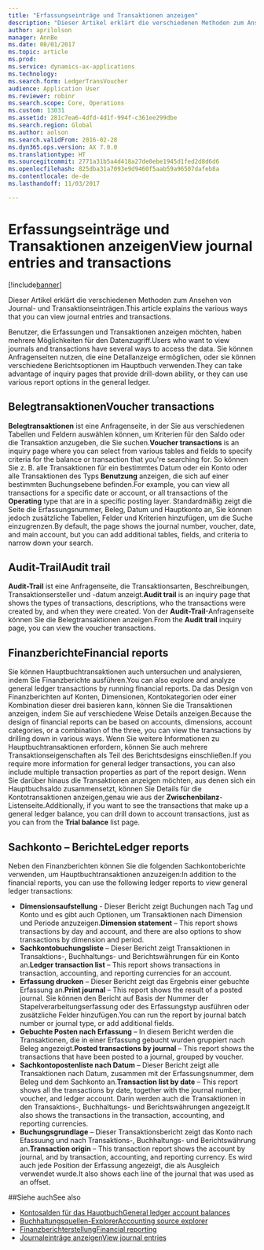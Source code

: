 ```yaml
---
title: "Erfassungseinträge und Transaktionen anzeigen"
description: "Dieser Artikel erklärt die verschiedenen Methoden zum Ansehen von Journal- und Transaktionseinträgen."
author: aprilolson
manager: AnnBe
ms.date: 08/01/2017
ms.topic: article
ms.prod: 
ms.service: dynamics-ax-applications
ms.technology: 
ms.search.form: LedgerTransVoucher
audience: Application User
ms.reviewer: robinr
ms.search.scope: Core, Operations
ms.custom: 13031
ms.assetid: 281c7ea6-4dfd-4d1f-994f-c361ee299dbe
ms.search.region: Global
ms.author: aolson
ms.search.validFrom: 2016-02-28
ms.dyn365.ops.version: AX 7.0.0
ms.translationtype: HT
ms.sourcegitcommit: 2771a31b5a4d418a27de0ebe1945d1fed2d8d6d6
ms.openlocfilehash: 825dba31a7093e9d9460f5aab59a96507dafeb8a
ms.contentlocale: de-de
ms.lasthandoff: 11/03/2017

---
```


# <a name="view-journal-entries-and-transactions"></a><span data-ttu-id="cd2dc-103">Erfassungseinträge und Transaktionen anzeigen</span><span class="sxs-lookup"><span data-stu-id="cd2dc-103">View journal entries and transactions</span></span>

[!include[banner](../includes/banner.md)]


<span data-ttu-id="cd2dc-104">Dieser Artikel erklärt die verschiedenen Methoden zum Ansehen von Journal- und Transaktionseinträgen.</span><span class="sxs-lookup"><span data-stu-id="cd2dc-104">This article explains the various ways that you can view journal entries and transactions.</span></span> 

<span data-ttu-id="cd2dc-105">Benutzer, die Erfassungen und Transaktionen anzeigen möchten, haben mehrere Möglichkeiten für den Datenzugriff.</span><span class="sxs-lookup"><span data-stu-id="cd2dc-105">Users who want to view journals and transactions have several ways to access the data.</span></span> <span data-ttu-id="cd2dc-106">Sie können Anfragenseiten nutzen, die eine Detallanzeige ermöglichen, oder sie können verschiedene Berichtsoptionen im Hauptbuch verwenden.</span><span class="sxs-lookup"><span data-stu-id="cd2dc-106">They can take advantage of inquiry pages that provide drill-down ability, or they can use various report options in the general ledger.</span></span>

## <a name="voucher-transactions"></a><span data-ttu-id="cd2dc-107">Belegtransaktionen</span><span class="sxs-lookup"><span data-stu-id="cd2dc-107">Voucher transactions</span></span>
<span data-ttu-id="cd2dc-108">**Belegtransaktionen** ist eine Anfragenseite, in der Sie aus verschiedenen Tabellen und Feldern auswählen können, um Kriterien für den Saldo oder die Transaktion anzugeben, die Sie suchen.</span><span class="sxs-lookup"><span data-stu-id="cd2dc-108">**Voucher transactions** is an inquiry page where you can select from various tables and fields to specify criteria for the balance or transaction that you're searching for.</span></span> <span data-ttu-id="cd2dc-109">So können Sie z. B. alle Transaktionen für ein bestimmtes Datum oder ein Konto oder alle Transaktionen des Typs **Benutzung** anzeigen, die sich auf einer bestimmten Buchungsebene befinden.</span><span class="sxs-lookup"><span data-stu-id="cd2dc-109">For example, you can view all transactions for a specific date or account, or all transactions of the **Operating** type that are in a specific posting layer.</span></span> <span data-ttu-id="cd2dc-110">Standardmäßig zeigt die Seite die Erfassungsnummer, Beleg, Datum und Hauptkonto an, Sie können jedoch zusätzliche Tabellen, Felder und Kriterien hinzufügen, um die Suche einzugrenzen.</span><span class="sxs-lookup"><span data-stu-id="cd2dc-110">By default, the page shows the journal number, voucher, date, and main account, but you can add additional tables, fields, and criteria to narrow down your search.</span></span>

## <a name="audit-trail"></a><span data-ttu-id="cd2dc-111">Audit-Trail</span><span class="sxs-lookup"><span data-stu-id="cd2dc-111">Audit trail</span></span>
<span data-ttu-id="cd2dc-112">**Audit-Trail** ist eine Anfragenseite, die Transaktionsarten, Beschreibungen, Transaktionsersteller und -datum anzeigt.</span><span class="sxs-lookup"><span data-stu-id="cd2dc-112">**Audit trail** is an inquiry page that shows the types of transactions, descriptions, who the transactions were created by, and when they were created.</span></span> <span data-ttu-id="cd2dc-113">Von der **Audit-Trail**-Anfragenseite können Sie die Belegtransaktionen anzeigen.</span><span class="sxs-lookup"><span data-stu-id="cd2dc-113">From the **Audit trail** inquiry page, you can view the voucher transactions.</span></span>

## <a name="financial-reports"></a><span data-ttu-id="cd2dc-114">Finanzberichte</span><span class="sxs-lookup"><span data-stu-id="cd2dc-114">Financial reports</span></span>
<span data-ttu-id="cd2dc-115">Sie können Hauptbuchtransaktionen auch untersuchen und analysieren, indem Sie Finanzberichte ausführen.</span><span class="sxs-lookup"><span data-stu-id="cd2dc-115">You can also explore and analyze general ledger transactions by running financial reports.</span></span> <span data-ttu-id="cd2dc-116">Da das Design von Finanzberichten auf Konten, Dimensionen, Kontokategorien oder einer Kombination dieser drei basieren kann, können Sie die Transaktionen anzeigen, indem Sie auf verschiedene Weise Details anzeigen.</span><span class="sxs-lookup"><span data-stu-id="cd2dc-116">Because the design of financial reports can be based on accounts, dimensions, account categories, or a combination of the three, you can view the transactions by drilling down in various ways.</span></span> <span data-ttu-id="cd2dc-117">Wenn Sie weitere Informationen zu Hauptbuchtransaktionen erfordern, können Sie auch mehrere Transaktionseigenschaften als Teil des Berichtsdesigns einschließen.</span><span class="sxs-lookup"><span data-stu-id="cd2dc-117">If you require more information for general ledger transactions, you can also include multiple transaction properties as part of the report design.</span></span> <span data-ttu-id="cd2dc-118">Wenn Sie darüber hinaus die Transaktionen anzeigen möchten, aus denen sich ein Hauptbuchsaldo zusammensetzt, können Sie Details für die Kontotransaktionen anzeigen,genau wie aus der **Zwischenbilanz**-Listenseite.</span><span class="sxs-lookup"><span data-stu-id="cd2dc-118">Additionally, if you want to see the transactions that make up a general ledger balance, you can drill down to account transactions, just as you can from the **Trial balance** list page.</span></span>

## <a name="ledger-reports"></a><span data-ttu-id="cd2dc-119">Sachkonto – Berichte</span><span class="sxs-lookup"><span data-stu-id="cd2dc-119">Ledger reports</span></span>
<span data-ttu-id="cd2dc-120">Neben den Finanzberichten können Sie die folgenden Sachkontoberichte verwenden, um Hauptbuchtransaktionen anzuzeigen:</span><span class="sxs-lookup"><span data-stu-id="cd2dc-120">In addition to the financial reports, you can use the following ledger reports to view general ledger transactions:</span></span>

-   <span data-ttu-id="cd2dc-121">**Dimensionsaufstellung** - Dieser Bericht zeigt Buchungen nach Tag und Konto und es gibt auch Optionen, um Transaktionen nach Dimension und Periode anzuzeigen.</span><span class="sxs-lookup"><span data-stu-id="cd2dc-121">**Dimension statement** – This report shows transactions by day and account, and there are also options to show transactions by dimension and period.</span></span>
-   <span data-ttu-id="cd2dc-122">**Sachkontobuchungsliste** – Dieser Bericht zeigt Transaktionen in Transaktions-, Buchhaltungs- und Berichtswährungen für ein Konto an.</span><span class="sxs-lookup"><span data-stu-id="cd2dc-122">**Ledger transaction list** – This report shows transactions in transaction, accounting, and reporting currencies for an account.</span></span>
-   <span data-ttu-id="cd2dc-123">**Erfassung drucken** – Dieser Bericht zeigt das Ergebnis einer gebuchte Erfassung an.</span><span class="sxs-lookup"><span data-stu-id="cd2dc-123">**Print journal** – This report shows the result of a posted journal.</span></span> <span data-ttu-id="cd2dc-124">Sie können den Bericht auf Basis der Nummer der Stapelverarbeitungserfassung oder des Erfassungstyp ausführen oder zusätzliche Felder hinzufügen.</span><span class="sxs-lookup"><span data-stu-id="cd2dc-124">You can run the report by journal batch number or journal type, or add additional fields.</span></span>
-   <span data-ttu-id="cd2dc-125">**Gebuchte Posten nach Erfassung** – In diesem Bericht werden die Transaktionen, die in einer Erfassung gebucht wurden gruppiert nach Beleg angezeigt.</span><span class="sxs-lookup"><span data-stu-id="cd2dc-125">**Posted transactions by journal** – This report shows the transactions that have been posted to a journal, grouped by voucher.</span></span>
-   <span data-ttu-id="cd2dc-126">**Sachkontopostenliste nach Datum** – Dieser Bericht zeigt alle Transaktionen nach Datum, zusammen mit der Erfassungsnummer, dem Beleg und dem Sachkonto an.</span><span class="sxs-lookup"><span data-stu-id="cd2dc-126">**Transaction list by date** – This report shows all the transactions by date, together with the journal number, voucher, and ledger account.</span></span> <span data-ttu-id="cd2dc-127">Darin werden auch die Transaktionen in den Transaktions-, Buchhaltungs- und Berichtswährungen angezeigt.</span><span class="sxs-lookup"><span data-stu-id="cd2dc-127">It also shows the transactions in the transaction, accounting, and reporting currencies.</span></span>
-   <span data-ttu-id="cd2dc-128">**Buchungsgrundlage** – Dieser Transaktionsbericht zeigt das Konto nach Efassuung und nach Transaktions-, Buchhaltungs- und Berichtswährung an.</span><span class="sxs-lookup"><span data-stu-id="cd2dc-128">**Transaction origin** – This transaction report shows the account by journal, and by transaction, accounting, and reporting currency.</span></span> <span data-ttu-id="cd2dc-129">Es wird auch jede Position der Erfassung angezeigt, die als Ausgleich verwendet wurde.</span><span class="sxs-lookup"><span data-stu-id="cd2dc-129">It also shows each line of the journal that was used as an offset.</span></span>


##<a name="see-also"></a><span data-ttu-id="cd2dc-130">Siehe auch</span><span class="sxs-lookup"><span data-stu-id="cd2dc-130">See also</span></span>
- [<span data-ttu-id="cd2dc-131">Kontosalden für das Hauptbuch</span><span class="sxs-lookup"><span data-stu-id="cd2dc-131">General ledger account balances</span></span>](general-ledger-account-balances.md) 
- [<span data-ttu-id="cd2dc-132">Buchhaltungsquellen-Explorer</span><span class="sxs-lookup"><span data-stu-id="cd2dc-132">Accounting source explorer</span></span>](..\accounts-payable\accounting-source-explorer.md)
- [<span data-ttu-id="cd2dc-133">Finanzberichterstellung</span><span class="sxs-lookup"><span data-stu-id="cd2dc-133">Financial reporting</span></span>](financial-reporting-getting-started.md)
- [<span data-ttu-id="cd2dc-134">Journaleinträge anzeigen</span><span class="sxs-lookup"><span data-stu-id="cd2dc-134">View journal entries</span></span>](tasks/view-journal-entries-or-transactions.md)




